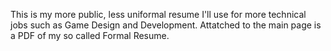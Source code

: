 This is my more public, less uniformal resume I'll use for more technical jobs such as Game Design and Development.
Attatched to the main page is a PDF of my so called Formal Resume.
